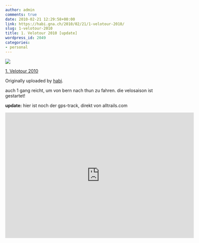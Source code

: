 ```yaml
---
author: admin
comments: true
date: 2010-02-21 12:29:58+00:00
link: https://habi.gna.ch/2010/02/21/1-velotour-2010/
slug: 1-velotour-2010
title: 1. Velotour 2010 [update]
wordpress_id: 2049
categories:
- personal
---
```


[![](https://static.flickr.com/4029/4375756190_74cc1d9ef4_m.jpg)](https://www.flickr.com/photos/habi/4375756190/)

[1. Velotour 2010](https://www.flickr.com/photos/habi/4375756190/)

Originally uploaded by [habi](https://www.flickr.com/people/habi/).

auch 1 gang reicht, um von bern nach thun zu fahren.
die velosaison ist gestartet!

**update:** hier ist noch der gps-track, direkt von alltrails.com

<iframe src="https://www.alltrails.com/widget/map?file_id=rfcbadmaaqyzyuat" scrolling="no" marginheight="0" marginwidth="0" width="600" height="400" frameborder="0"></iframe>